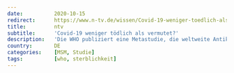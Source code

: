 ```yaml
---
date:          2020-10-15
redirect:      https://www.n-tv.de/wissen/Covid-19-weniger-toedlich-als-vermutet-article22104272.html
title:         ntv
subtitle:      'Covid-19 weniger tödlich als vermutet?'
description:   'Die WHO publiziert eine Metastudie, die weltweite Antikörper-Studien ausgewertet hat, um die Infektionssterblichkeit von Covid-19 zu bestimmen. Das Ergebnis ist erstaunlich: Möglicherweise ist das Coronavirus deutlich weniger tödlich, als bisher vermutet wurde.'
country:       DE
categories:    [MSM, Studie]
tags:          [who, sterblichkeit]
---
```

